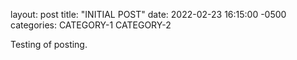 layout: post
title: "INITIAL POST"
date: 2022-02-23 16:15:00 -0500
categories: CATEGORY-1 CATEGORY-2

Testing of posting.
